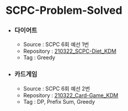 # SCPC-Problem-Solved
* ### 다이어트
  * Source : SCPC 6회 예선 1번
  * Repository : [210322_SCPC-Diet_KDM](https://github.com/dmin0211/210322_SCPC-Diet_KDM)
  * Tag : Greedy

* ### 카드게임
  * Source : SCPC 6회 예선 2번
  * Repository : [210322_Card-Game_KDM](https://github.com/dmin0211/210322_SCPC-Card-Game_KDM)
  * Tag : DP, Prefix Sum, Greedy
